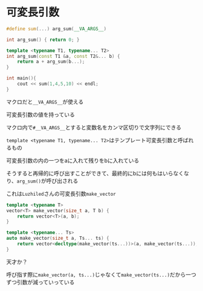 # 可変長引数



```cpp
#define sum(...) arg_sum(__VA_ARGS__)

int arg_sum() { return 0; }

template <typename T1, typename... T2>
int arg_sum(const T1 &a, const T2&... b) {
    return a + arg_sum(b...);
}

int main(){
    cout << sum(1,4,5,10) << endl;
}
```

マクロだと`__VA_ARGS__`が使える

可変長引数の値を持っている

マクロ内で`#__VA_ARGS__`とすると変数名をカンマ区切りで文字列にできる



`template <typename T1, typename... T2>`はテンプレート可変長引数と呼ばれるもの

可変長引数の内の一つをaに入れて残りをbに入れている

そうすると再帰的に呼び出すことができて、最終的にbには何もはいらなくなり、`arg_sum()`が呼び出される



これは`Luzhiled`さんの可変長引数`make_vector`

```cpp
template <typename T>
vector<T> make_vector(size_t a, T b) {
    return vector<T>(a, b);
}

template <typename... Ts>
auto make_vector(size_t a, Ts... ts) {
    return vector<decltype(make_vector(ts...))>(a, make_vector(ts...));
}
```

天才か？

呼び指す際に`make_vector(a, ts...)`じゃなくて`make_vector(ts...)`だから一つずつ引数が減っていっている



